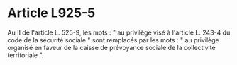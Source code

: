 # Article L925-5

Au II de l'article L. 525-9, les mots : " au privilège visé à l'article L. 243-4 du code de la sécurité sociale " sont remplacés par les mots : " au privilège organisé en faveur de la caisse de prévoyance sociale de la collectivité territoriale ".
